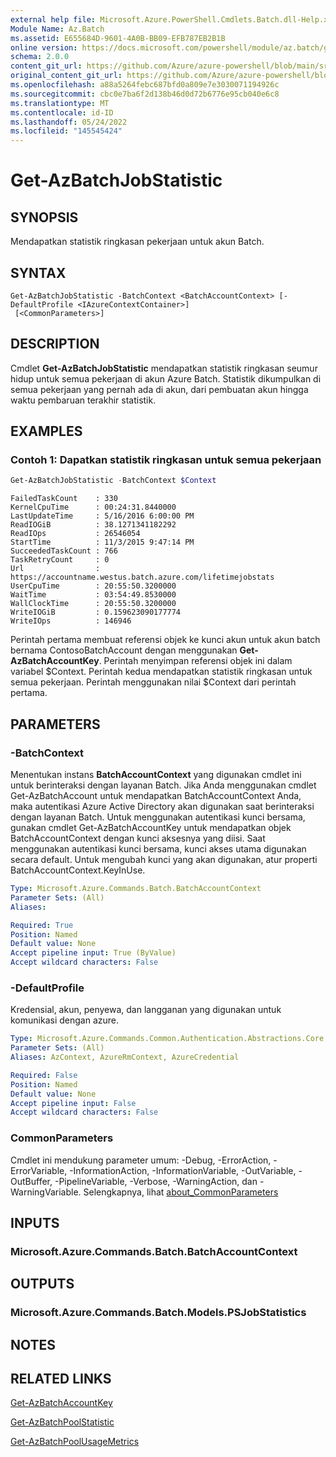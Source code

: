 ```yaml
---
external help file: Microsoft.Azure.PowerShell.Cmdlets.Batch.dll-Help.xml
Module Name: Az.Batch
ms.assetid: E655684D-9601-4A0B-BB09-EFB787EB2B1B
online version: https://docs.microsoft.com/powershell/module/az.batch/get-azbatchjobstatistic
schema: 2.0.0
content_git_url: https://github.com/Azure/azure-powershell/blob/main/src/Batch/Batch/help/Get-AzBatchJobStatistic.md
original_content_git_url: https://github.com/Azure/azure-powershell/blob/main/src/Batch/Batch/help/Get-AzBatchJobStatistic.md
ms.openlocfilehash: a88a5264febc687bfd0a809e7e3030071194926c
ms.sourcegitcommit: cbc0e7ba6f2d138b46d0d72b6776e95cb040e6c8
ms.translationtype: MT
ms.contentlocale: id-ID
ms.lasthandoff: 05/24/2022
ms.locfileid: "145545424"
---
```

# Get-AzBatchJobStatistic

## SYNOPSIS
Mendapatkan statistik ringkasan pekerjaan untuk akun Batch.

## SYNTAX

```
Get-AzBatchJobStatistic -BatchContext <BatchAccountContext> [-DefaultProfile <IAzureContextContainer>]
 [<CommonParameters>]
```

## DESCRIPTION
Cmdlet **Get-AzBatchJobStatistic** mendapatkan statistik ringkasan seumur hidup untuk semua pekerjaan di akun Azure Batch.
Statistik dikumpulkan di semua pekerjaan yang pernah ada di akun, dari pembuatan akun hingga waktu pembaruan terakhir statistik.

## EXAMPLES

### Contoh 1: Dapatkan statistik ringkasan untuk semua pekerjaan
```powershell
Get-AzBatchJobStatistic -BatchContext $Context
```

```output
FailedTaskCount    : 330
KernelCpuTime      : 00:24:31.8440000
LastUpdateTime     : 5/16/2016 6:00:00 PM
ReadIOGiB          : 38.1271341182292
ReadIOps           : 26546054
StartTime          : 11/3/2015 9:47:14 PM
SucceededTaskCount : 766
TaskRetryCount     : 0
Url                : https://accountname.westus.batch.azure.com/lifetimejobstats
UserCpuTime        : 20:55:50.3200000
WaitTime           : 03:54:49.8530000
WallClockTime      : 20:55:50.3200000
WriteIOGiB         : 0.159623090177774
WriteIOps          : 146946
```

Perintah pertama membuat referensi objek ke kunci akun untuk akun batch bernama ContosoBatchAccount dengan menggunakan **Get-AzBatchAccountKey**.
Perintah menyimpan referensi objek ini dalam variabel $Context.
Perintah kedua mendapatkan statistik ringkasan untuk semua pekerjaan.
Perintah menggunakan nilai $Context dari perintah pertama.

## PARAMETERS

### -BatchContext
Menentukan instans **BatchAccountContext** yang digunakan cmdlet ini untuk berinteraksi dengan layanan Batch.
Jika Anda menggunakan cmdlet Get-AzBatchAccount untuk mendapatkan BatchAccountContext Anda, maka autentikasi Azure Active Directory akan digunakan saat berinteraksi dengan layanan Batch. Untuk menggunakan autentikasi kunci bersama, gunakan cmdlet Get-AzBatchAccountKey untuk mendapatkan objek BatchAccountContext dengan kunci aksesnya yang diisi. Saat menggunakan autentikasi kunci bersama, kunci akses utama digunakan secara default. Untuk mengubah kunci yang akan digunakan, atur properti BatchAccountContext.KeyInUse.

```yaml
Type: Microsoft.Azure.Commands.Batch.BatchAccountContext
Parameter Sets: (All)
Aliases:

Required: True
Position: Named
Default value: None
Accept pipeline input: True (ByValue)
Accept wildcard characters: False
```

### -DefaultProfile
Kredensial, akun, penyewa, dan langganan yang digunakan untuk komunikasi dengan azure.

```yaml
Type: Microsoft.Azure.Commands.Common.Authentication.Abstractions.Core.IAzureContextContainer
Parameter Sets: (All)
Aliases: AzContext, AzureRmContext, AzureCredential

Required: False
Position: Named
Default value: None
Accept pipeline input: False
Accept wildcard characters: False
```

### CommonParameters
Cmdlet ini mendukung parameter umum: -Debug, -ErrorAction, -ErrorVariable, -InformationAction, -InformationVariable, -OutVariable, -OutBuffer, -PipelineVariable, -Verbose, -WarningAction, dan -WarningVariable. Selengkapnya, lihat [about_CommonParameters](http://go.microsoft.com/fwlink/?LinkID=113216)

## INPUTS

### Microsoft.Azure.Commands.Batch.BatchAccountContext

## OUTPUTS

### Microsoft.Azure.Commands.Batch.Models.PSJobStatistics

## NOTES

## RELATED LINKS

[Get-AzBatchAccountKey](./Get-AzBatchAccountKey.md)

[Get-AzBatchPoolStatistic](./Get-AzBatchPoolStatistic.md)

[Get-AzBatchPoolUsageMetrics](./Get-AzBatchPoolUsageMetric.md)

